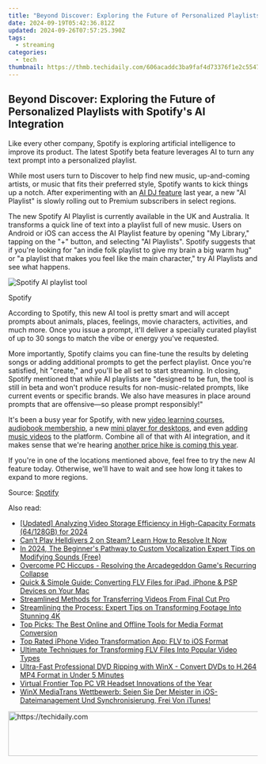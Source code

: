 ```yaml
---
title: "Beyond Discover: Exploring the Future of Personalized Playlists with Spotify's AI Integration"
date: 2024-09-19T05:42:36.812Z
updated: 2024-09-26T07:57:25.390Z
tags:
  - streaming
categories:
  - tech
thumbnail: https://thmb.techidaily.com/606acaddc3ba9faf4d73376f1e2c554744034ba5ad463dfb82faf3689dc358c1.jpg
---
```


## Beyond Discover: Exploring the Future of Personalized Playlists with Spotify's AI Integration

Like every other company, Spotify is exploring artificial intelligence to improve its product. The latest Spotify beta feature leverages AI to turn any text prompt into a personalized playlist.

 While most users turn to Discover to help find new music, up-and-coming artists, or music that fits their preferred style, Spotify wants to kick things up a notch. After experimenting with an [AI DJ feature](https://facebook-video-share.techidaily.com/updated-amplify-your-videos-reach-perfect-title-description-and-tags-for-2024/) last year, a new "AI Playlist" is slowly rolling out to Premium subscribers in select regions.

 The new Spotify AI Playlist is currently available in the UK and Australia. It transforms a quick line of text into a playlist full of new music. Users on Android or iOS can access the AI Playlist feature by opening "My Library," tapping on the "+" button, and selecting "AI Playlists". Spotify suggests that if you're looking for "an indie folk playlist to give my brain a big warm hug" or "a playlist that makes you feel like the main character," try AI Playlists and see what happens.

![Spotify AI playlist tool](https://static1.howtogeekimages.com/wordpress/wp-content/uploads/2024/04/spotify-ai-playlist-tool.png) 

Spotify

 According to Spotify, this new AI tool is pretty smart and will accept prompts about animals, places, feelings, movie characters, activities, and much more. Once you issue a prompt, it'll deliver a specially curated playlist of up to 30 songs to match the vibe or energy you've requested.

 More importantly, Spotify claims you can fine-tune the results by deleting songs or adding additional prompts to get the perfect playlist. Once you're satisfied, hit "create," and you'll be all set to start streaming. In closing, Spotify mentioned that while AI playlists are "designed to be fun, the tool is still in beta and won't produce results for non-music-related prompts, like current events or specific brands. We also have measures in place around prompts that are offensive—so please prompt responsibly!"

 It's been a busy year for Spotify, with new [video learning courses](https://change-location.techidaily.com/the-magnificent-art-of-pokemon-go-streaming-on-samsung-galaxy-xcover-7-drfone-by-drfone-virtual-android/), [audiobook membership](https://win11-tips.techidaily.com/overcoming-windows-update-failures-strategies-for-error-0x30017/), a new [mini player for desktops](https://iphone-transfer.techidaily.com/how-to-transfer-messages-from-apple-iphone-14-pro-max-to-other-iphone-all-ios-versions-drfone-by-drfone-transfer-from-ios/), and even [adding music videos](https://eaxpv-info.techidaily.com/new-gain-an-edge-access-these-top-8-sites-for-free-eco-screen-backdrops-and-clips-for-2024/) to the platform. Combine all of that with AI integration, and it makes sense that we're hearing [another price hike is coming this year](https://extra-approaches.techidaily.com/updated-mastering-the-art-of-disconnecting-from-your-old-linkedin-account/).

 If you're in one of the locations mentioned above, feel free to try the new AI feature today. Otherwise, we'll have to wait and see how long it takes to expand to more regions.

 Source: [Spotify](https://newsroom.spotify.com/2024-04-07/spotify-premium-users-can-now-turn-any-idea-into-a-personalized-playlist-with-ai-playlist-in-beta/)

<ins class="adsbygoogle"
     style="display:block"
     data-ad-format="autorelaxed"
     data-ad-client="ca-pub-7571918770474297"
     data-ad-slot="1223367746"></ins>

<ins class="adsbygoogle"
     style="display:block"
     data-ad-client="ca-pub-7571918770474297"
     data-ad-slot="8358498916"
     data-ad-format="auto"
     data-full-width-responsive="true"></ins>

<span class="atpl-alsoreadstyle">Also read:</span>
<div><ul>
<li><a href="https://fox-blue.techidaily.com/updated-analyzing-video-storage-efficiency-in-high-capacity-formats-64128gb-for-2024/"><u>[Updated] Analyzing Video Storage Efficiency in High-Capacity Formats (64/128GB) for 2024</u></a></li>
<li><a href="https://program-issues.techidaily.com/cant-play-helldivers-2-on-steam-learn-how-to-resolve-it-now/"><u>Can't Play Helldivers 2 on Steam? Learn How to Resolve It Now</u></a></li>
<li><a href="https://some-guidance.techidaily.com/in-2024-the-beginners-pathway-to-custom-vocalization-expert-tips-on-modifying-sounds-free/"><u>In 2024, The Beginner's Pathway to Custom Vocalization Expert Tips on Modifying Sounds (Free)</u></a></li>
<li><a href="https://program-issues.techidaily.com/overcome-pc-hiccups-resolving-the-arcadegeddon-games-recurring-collapse/"><u>Overcome PC Hiccups - Resolving the Arcadegeddon Game's Recurring Collapse</u></a></li>
<li><a href="https://media-tips.techidaily.com/quick-and-simple-guide-converting-flv-files-for-ipad-iphone-and-psp-devices-on-your-mac/"><u>Quick & Simple Guide: Converting FLV Files for iPad, iPhone & PSP Devices on Your Mac</u></a></li>
<li><a href="https://media-tips.techidaily.com/streamlined-methods-for-transferring-videos-from-final-cut-pro/"><u>Streamlined Methods for Transferring Videos From Final Cut Pro</u></a></li>
<li><a href="https://media-tips.techidaily.com/streamlining-the-process-expert-tips-on-transforming-footage-into-stunning-4k/"><u>Streamlining the Process: Expert Tips on Transforming Footage Into Stunning 4K</u></a></li>
<li><a href="https://media-tips.techidaily.com/top-picks-the-best-online-and-offline-tools-for-media-format-conversion/"><u>Top Picks: The Best Online and Offline Tools for Media Format Conversion</u></a></li>
<li><a href="https://media-tips.techidaily.com/top-rated-iphone-video-transformation-app-flv-to-ios-format/"><u>Top Rated iPhone Video Transformation App: FLV to iOS Format</u></a></li>
<li><a href="https://media-tips.techidaily.com/ultimate-techniques-for-transforming-flv-files-into-popular-video-types/"><u>Ultimate Techniques for Transforming FLV Files Into Popular Video Types</u></a></li>
<li><a href="https://blog-min.techidaily.com/ultra-fast-professional-dvd-ripping-with-winx-convert-dvds-to-h264-mp4-format-in-under-5-minutes/"><u>Ultra-Fast Professional DVD Ripping with WinX - Convert DVDs to H.264 MP4 Format in Under 5 Minutes</u></a></li>
<li><a href="https://extra-lessons.techidaily.com/virtual-frontier-top-pc-vr-headset-innovations-of-the-year/"><u>Virtual Frontier Top PC VR Headset Innovations of the Year</u></a></li>
<li><a href="https://dvd-bd.techidaily.com/winx-mediatrans-wettbewerb-seien-sie-der-meister-in-ios-dateimanagement-und-synchronisierung-frei-von-itunes/"><u>WinX MediaTrans Wettbewerb: Seien Sie Der Meister in iOS-Dateimanagement Und Synchronisierung, Frei Von iTunes!</u></a></li>
</ul></div>

<!-- affiliate ads begin -->
<a href="https://ephamedtechinc.pxf.io/c/5597632/2137215/26400" target="_top" id="2137215">
  <img src="//a.impactradius-go.com/display-ad/26400-2137215" border="0" alt="https://techidaily.com" width="728" height="90"/>
</a>
<img height="0" width="0" src="https://ephamedtechinc.pxf.io/i/5597632/2137215/26400" style="position:absolute;visibility:hidden;" border="0" />
<!-- affiliate ads end -->

